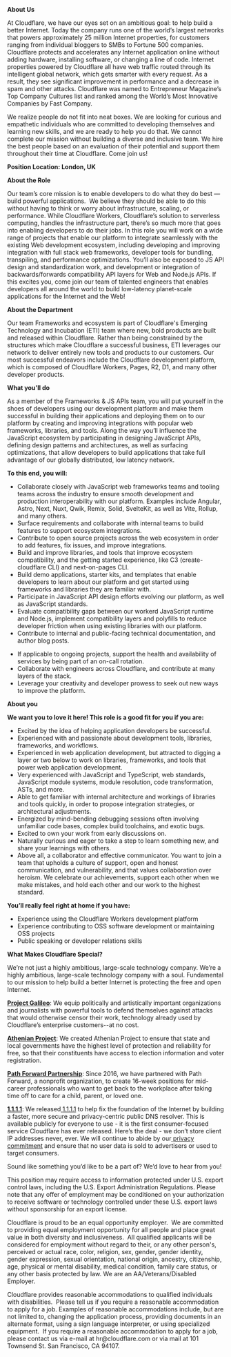 <div class="content-intro">
	<div><strong>About Us</strong></div>
	<div>
		<p><span style="font-weight: 400;">At Cloudflare, we have our eyes set on an ambitious goal: to help build a better Internet. Today the company runs one of the world’s largest networks that powers approximately 25 million Internet properties, for customers ranging from individual bloggers to SMBs to Fortune 500 companies. Cloudflare protects and accelerates any Internet application online without adding hardware, installing software, or changing a line of code. Internet properties powered by Cloudflare all have web traffic routed through its intelligent global network, which gets smarter with every request. As a result, they see significant improvement in performance and a decrease in spam and other attacks. Cloudflare was named to Entrepreneur Magazine’s Top Company Cultures list and ranked among the World’s Most Innovative Companies by Fast Company.</span><span style="font-weight: 400;">&nbsp;</span></p>
		<p><span style="font-weight: 400;">We realize people do not fit into neat boxes. We are looking for curious and empathetic individuals who are committed to developing themselves and learning new skills, and we are ready to help you do that. We cannot complete our mission without building a diverse and inclusive team. We hire the best people based on an evaluation of their potential and support them throughout their time at Cloudflare. Come join us!&nbsp;</span></p>
	</div>
</div>
<p><strong>Position Location: London, UK</strong></p>
<p></p>
<p><strong>About the Role</strong></p>
<p>Our team’s core mission is to enable developers to do what they do best — build powerful applications.&nbsp; We believe they should be able to do this without having to think or worry about infrastructure, scaling, or performance. While Cloudflare Workers, Cloudflare’s solution to serverless computing, handles the infrastructure part, there’s so much more that goes into enabling developers to do their jobs. In this role you will work on a wide range of projects that enable our platform to integrate seamlessly with the existing Web development ecosystem, including developing and improving integration with full stack web frameworks, developer tools for bundling, transpiling, and performance optimizations. You’ll also be exposed to JS API design and standardization work, and development or integration of backwards/forwards compatibility API layers for Web and Node.js APIs. If this excites you, come join our team of talented engineers that enables developers all around the world to build low-latency planet-scale applications for the Internet and the Web!&nbsp;&nbsp;</p>
<p><strong>About the Department</strong></p>
<p>Our team Frameworks and ecosystem is part of Cloudflare's Emerging Technology and Incubation (ETI) team where new, bold products are built and released within Cloudflare. Rather than being constrained by the structures which make Cloudflare a successful business, ETI leverages our network to deliver entirely new tools and products to our customers. Our most successful endeavors include the Cloudflare development platform, which is composed of Cloudflare Workers, Pages, R2, D1, and many other developer products.</p>
<p><strong>What you'll do</strong></p>
<p>As a member of the Frameworks &amp; JS APIs team, you will put yourself in the shoes of developers using our development platform and make them successful in building their applications and deploying them on to our platform by creating and improving integrations with popular web frameworks, libraries, and tools. Along the way you’ll influence the JavaScript ecosystem by participating in designing JavaScript APIs, defining design patterns and architectures, as well as surfacing optimizations, that allow developers to build applications that take full advantage of our globally distributed, low latency network.</p>
<p><strong>To this end, you will:</strong></p>
<ul>
	<li>Collaborate closely with JavaScript web frameworks teams and tooling teams across the industry to ensure smooth development and production interoperability with our platform. Examples include Angular, Astro, Next, Nuxt, Qwik, Remix, Solid, SvelteKit, as well as Vite, Rollup, and many others.</li>
	<li>Surface requirements and collaborate with internal teams to build features to support ecosystem integrations.</li>
	<li>Contribute to open source projects across the web ecosystem in order to add features, fix issues, and improve integrations.</li>
	<li>Build and improve libraries, and tools that improve ecosystem compatibility, and the getting started experience, like C3 (create-cloudflare CLI) and next-on-pages CLI.</li>
	<li>Build demo applications, starter kits, and templates that enable developers to learn about our platform and get started using frameworks and libraries they are familiar with.</li>
	<li>Participate in JavaScript API design efforts evolving our platform, as well as JavaScript standards.</li>
	<li>Evaluate compatibility gaps between our workerd JavaScript runtime and Node.js, implement compatibility layers and polyfills to reduce developer friction when using existing libraries with our platform.</li>
	<li>Contribute to internal and public-facing technical documentation, and author blog posts.</li>
</ul>
<ul>
	<li>If applicable to ongoing projects, support the health and availability of services by being part of an on-call rotation.</li>
	<li>Collaborate with engineers across Cloudflare, and contribute at many layers of the stack.</li>
	<li>Leverage your creativity and developer prowess to seek out new ways to improve the platform.</li>
</ul>
<p><strong>About you</strong></p>
<p><strong>We want you to love it here! This role is a good fit for you if you are:</strong></p>
<ul>
	<li>Excited by the idea of helping application developers be successful.</li>
	<li>Experienced with and passionate about development tools, libraries, frameworks, and workflows.</li>
	<li>Experienced in web application development, but attracted to digging a layer or two below to work on libraries, frameworks, and tools that power web application development.</li>
	<li>Very experienced with JavaScript and TypeScript, web standards, JavaScript module systems, module resolution, code transformation, ASTs, and more.</li>
	<li>Able to get familiar with internal architecture and workings of libraries and tools quickly, in order to propose integration strategies, or architectural adjustments.</li>
	<li>Energized by mind-bending debugging sessions often involving unfamiliar code bases, complex build toolchains, and exotic bugs.</li>
	<li>Excited to own your work from early discussions on.</li>
	<li>Naturally curious and eager to take a step to learn something new, and share your learnings with others.</li>
	<li>Above all, a collaborator and effective communicator. You want to join a team that upholds a culture of support, open and honest communication, and vulnerability, and that values collaboration over heroism. We celebrate our achievements, support each other when we make mistakes, and hold each other and our work to the highest standard.</li>
</ul>
<p><strong>You’ll really feel right at home if you have:</strong></p>
<ul>
	<li>Experience using the Cloudflare Workers development platform</li>
	<li>Experience contributing to OSS software development or maintaining OSS projects</li>
	<li>Public speaking or developer relations skills</li>
</ul>
<p></p>
<div class="content-conclusion">
	<p><strong>What Makes Cloudflare Special?</strong></p>
	<p><span style="font-weight: 400;">We’re not just a highly ambitious, large-scale technology company. We’re a highly ambitious, large-scale technology company with a soul. Fundamental to our mission to help build a better Internet is protecting the free and open Internet.</span></p>
	<p><a href="https://blog.cloudflare.com/protecting-free-expression-online/"><strong>Project Galileo</strong></a><span style="font-weight: 400;">: We equip politically and artistically important organizations and journalists with powerful tools to defend themselves against attacks that would otherwise censor their work, technology already used by Cloudflare’s enterprise customers--at no cost.</span></p>
	<p><strong><a href="https://www.cloudflare.com/athenian/">Athenian Project</a></strong><span style="font-weight: 400;">: We created Athenian Project to ensure that state and local governments have the highest level of protection and reliability for free, so that their constituents have access to election information and voter registration.</span></p>
	<p><a href="https://blog.cloudflare.com/tag/path-forward/"><strong>Path Forward Partnership</strong></a><span style="font-weight: 400;">: Since 2016, we have partnered with Path Forward, a nonprofit organization, to create 16-week positions for mid-career professionals who want to get back to the workplace after taking time off to care for a child, parent, or loved one.</span></p>
	<p><a href="https://1.1.1.1/"><strong>1.1.1.1</strong></a><span style="font-weight: 400;">: We released</span><a href="https://1.1.1.1/"> <span style="font-weight: 400;">1.1.1.1</span></a><span style="font-weight: 400;"> to help fix the foundation of the Internet by building a faster, more secure and privacy-centric public DNS resolver. This is available publicly for everyone to use - it is the first consumer-focused service Cloudflare has ever released. Here’s the deal - we don’t store client IP addresses never, ever. We will continue to abide by our</span><a href="https://developers.cloudflare.com/1.1.1.1/privacy/public-dns-resolver"> privacy commitment</a><span style="font-weight: 400;"> and ensure that no user data is sold to advertisers or used to target consumers.</span></p>
	<p><span style="font-weight: 400;">Sound like something you’d like to be a part of? We’d love to hear from you!</span></p>
	<p><span style="font-weight: 400;">This position may require access to information protected under U.S. export control laws, including the U.S. Export Administration Regulations. Please note that any offer of employment may be conditioned on your authorization to receive software or technology controlled under these U.S. export laws without sponsorship for an export license.</span></p>
	<p><span style="font-weight: 400;">Cloudflare is proud to be an equal opportunity employer. &nbsp;We are committed to providing equal employment opportunity for all people and place great value in both diversity and inclusiveness. &nbsp;All qualified applicants will be considered for employment without regard to their, or any other person's, perceived or actual</span> <span style="font-weight: 400;">race, color, religion, sex, gender, gender identity, gender expression, sexual orientation, national origin, ancestry, citizenship, age, physical or mental disability, medical condition, family care status, or any other basis protected by law. </span><span style="font-weight: 400;">We are an AA/Veterans/Disabled Employer.</span></p>
	<p><span style="font-weight: 400;">Cloudflare provides reasonable accommodations to qualified individuals with disabilities. &nbsp;Please tell us if you require a reasonable accommodation to apply for a job. Examples of reasonable accommodations include, but are not limited to, changing the application process, providing documents in an alternate format, using a sign language interpreter, or using specialized equipment. &nbsp;If you require a reasonable accommodation to apply for a job, please contact us via e-mail at </span><span style="font-weight: 400;">hr@cloudflare.com</span><span style="font-weight: 400;"> or via mail at 101 Townsend St. San Francisco, CA 94107.</span></p>
</div>